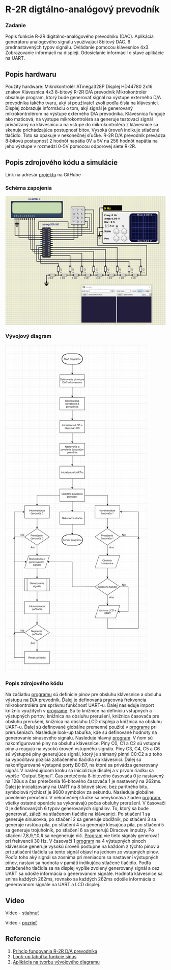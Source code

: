 # R-2R digtálno-analógový prevodník


### Zadanie

Popis funkcie R-2R digitálno-analógového prevodníku (DAC). Aplikácia generátoru analógového signálu využívajúci 8bitový DAC. 6 prednastavených typov signálu. Ovládanie pomocou klávesnice 4x3. Zobrazovanie informácií na displeji. Odosielanie informácií o stave aplikácie na UART. 


## Popis hardwaru

Použitý hardware:
Mikrokontrolér ATmega328P
Displej HD44780 2x16 znakov
Klávesnica 4x3
8-bitový R-2R D/A prevodník 
Mikrokontrolér obsahuje program, ktorý bude generovať signál na výstupe externého D/A prevodníka takého tvaru, aký si používateľ zvolí podľa čísla na klávesnici. 
Displej zobrazuje informáciu o tom, aký signál je generovaný mikrokontrolérom na výstupe externého D/A prevodníka.
Klávesnica funguje ako maticová, na výstupe mikrokontroléra sa generuje testovací signál privádzaný na klávesnicu a na vstupe do mikrokontroléra z klávesnice sa skenuje prichádzajúca postupnosť bitov. Vysoká úroveň indikuje stlačené tlačidlo. Toto sa opakuje v nekonečnej sľučke.
R-2R D/A prevodník prevádza 8-bitovú postupnosť 2 hodnôt napätia 0V a 5V na 256 hodnôt napätia na jeho výstupe v rozmedzí 0-5V pomocou odporovej siete R-2R.


## Popis zdrojového kódu a simulácie

Link na adresár [projektu](https://github.com/NechTaSilaSprevadza/Digital-electronics-2/tree/master/Labs/project) na GitHube 

### Schéma zapojenia
![Schéma zapojenia](Images/SchemaZapojenia.png)

### Vývojový diagram
![Vývojový diagram](Images/VyvojovyDiagram.png)

### Popis zdrojového kódu

Na začiatku [programu](GccApplication1/GccApplication1/main.c) sú definície pinov pre obsluhu klávesnice a obsluhu výstupu na D/A prevodník. Ďalej je definovaná pracovná frekvencia mikrokontroléra pre správnu funkčnosť UART-u. Ďalej nasleduje import knižníc využitých v [programe](GccApplication1/GccApplication1/main.c). Sú to knižnice na definíciu vstupných a výstupných portov, knižnica na obsluhu prerušení, knižnica časovača pre obsluhu prerušení, knižnica na obsluhu LCD displeja a knižnica na obsluhu UART-u. Ďalej sú definované globálne premenné použité v [programe](GccApplication1/GccApplication1/main.c) pri prerušeniach. Nasleduje look-up tabuľka, kde sú definované hodnoty na generovanie sínusového signálu. Nasleduje hlavný [program](GccApplication1/GccApplication1/main.c). V ňom sú nakonfigurované piny na obsluhu klávesnice. Piny C0, C1 a C2 sú vstupné piny a reagujú na vysokú úroveň vstupného signálu. Piny C3, C4, C5 a C6 sú výstupné piny generujúce signál, ktorý je snímaný pinmi C0:C2 a z toho sa vypočítava pozícia zatlačeného tlačidla na klávesnici. Ďalej sú nakonfigurované výstupné porty B0:B7, na ktoré sa privádza generovaný signál. V nasledujúcom kroku sa inicializuje displej a v prvom riadku sa vypíše “Output Signal“. Čas pretečenia 8-bitového časovača 0 je nastavený na 128us a čas pretečenia 16-bitového časovača 1 je nastavený na 262ms. Ďalej je inicializovaný na UART na 8 bitové slovo, bez paritného bitu, symbolová rýchlosť je 9600 symbolov za sekundu. Nasleduje globálne povolenie prerušení. V nekonečnej sľučke sa nevykonáva žiaden [program](GccApplication1/GccApplication1/main.c), všetky ostatné operácie sa vykonávajú počas obsluhy prerušení. V časovači 0 je definovaných 6 typov generovaných signálov. To, ktorý sa bude generovať, záleží na stlačenom tlačidle na klávesnici. Po stlačení 1 sa generuje sínusovka, po stlačení 2 sa generuje obdĺžnik, po stlačení 3 sa generuje rastúca píla, po stlačení 4 sa generuje klesajúca píla, po stlačení 5 sa generuje trojuholník, po stlačení 6 sa generujú Diracove impulzy. Po stlačení 7,8,9,*,0,# sa negeneruje nič. [Program](GccApplication1/GccApplication1/main.c) vie tieto signály generovať pri frekvencii 30 Hz. V časovači 1 [program](GccApplication1/GccApplication1/main.c) na 4 výstupných pinoch klávesnice generuje vysokú úroveň postupne na každom z týchto pinov a pri zatlačení tlačidla sa tento signál objaví na jednom zo vstupných pinov. Podľa toho aký signál sa zosníma pri meniacom sa nastavení výstupných pinov, nastaví sa hodnota v pamäti indikujúca stlačené tlačidlo. Podľa zatlačeného tlačidla sa na displej vypíše zvolený generovaný signál a cez UART sa odošle informácia o generovanom signále. Hodnota klávesnice sa sníma každých 262ms, rovnako sa každých 262ms odošle informácia o generovanom signále na UART a LCD displej.


## Video

Video - [stiahnuť](Video/Video.mp4)

Video - [pozrieť](https://drive.google.com/file/d/1nHFWSgAs_humQwwQS_2yR3hbuxNF-2Kv/view?usp=sharing)


## Referencie

1. [Príncíp fungovania R-2R D/A prevodníka](https://www.electronics-tutorials.ws/combination/r-2r-dac.html)
2. [Look-up tabuľka funkcie sínus](https://gist.github.com/funkfinger/965900)
3. [Aplikácia na tvorbu vývojového diagramu](https://app.diagrams.net/)
